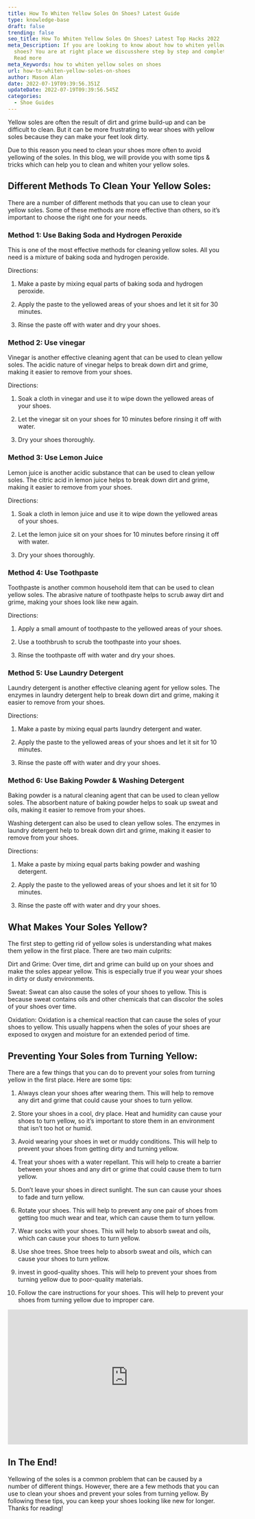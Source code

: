 ```yaml
---
title: How To Whiten Yellow Soles On Shoes? Latest Guide
type: knowledge-base
draft: false
trending: false
seo_title: How To Whiten Yellow Soles On Shoes? Latest Top Hacks 2022
meta_Description: If you are looking to know about how to whiten yellow soles on
  shoes? You are at right place we discusshere step by step and complete guide.
  Read more
meta_Keywords: how to whiten yellow soles on shoes
url: how-to-whiten-yellow-soles-on-shoes
author: Mason Alan
date: 2022-07-19T09:39:56.351Z
updateDate: 2022-07-19T09:39:56.545Z
categories:
  - Shoe Guides
---
```

Yellow soles are often the result of dirt and grime build-up and can be difficult to clean. But it can be more frustrating to wear shoes with yellow soles because they can make your feet look dirty. 

Due to this reason you need to clean your shoes more often to avoid yellowing of the soles. In this blog, we will provide you with some tips & tricks which can help you to clean and whiten your yellow soles.

## Different Methods To Clean Your Yellow Soles:

There are a number of different methods that you can use to clean your yellow soles. Some of these methods are more effective than others, so it’s important to choose the right one for your needs.

### Method 1: Use Baking Soda and Hydrogen Peroxide

This is one of the most effective methods for cleaning yellow soles. All you need is a mixture of baking soda and hydrogen peroxide.

Directions:

1. Make a paste by mixing equal parts of baking soda and hydrogen peroxide.

2. Apply the paste to the yellowed areas of your shoes and let it sit for 30 minutes.

3. Rinse the paste off with water and dry your shoes.

### Method 2: Use vinegar

Vinegar is another effective cleaning agent that can be used to clean yellow soles. The acidic nature of vinegar helps to break down dirt and grime, making it easier to remove from your shoes.

Directions:

1. Soak a cloth in vinegar and use it to wipe down the yellowed areas of your shoes.

2. Let the vinegar sit on your shoes for 10 minutes before rinsing it off with water.

3. Dry your shoes thoroughly.

### Method 3: Use Lemon Juice

Lemon juice is another acidic substance that can be used to clean yellow soles. The citric acid in lemon juice helps to break down dirt and grime, making it easier to remove from your shoes.

Directions:

1. Soak a cloth in lemon juice and use it to wipe down the yellowed areas of your shoes.

2. Let the lemon juice sit on your shoes for 10 minutes before rinsing it off with water.

3. Dry your shoes thoroughly.

### Method 4: Use Toothpaste

Toothpaste is another common household item that can be used to clean yellow soles. The abrasive nature of toothpaste helps to scrub away dirt and grime, making your shoes look like new again.

Directions:

1. Apply a small amount of toothpaste to the yellowed areas of your shoes.

2. Use a toothbrush to scrub the toothpaste into your shoes.

3. Rinse the toothpaste off with water and dry your shoes.

### Method 5: Use Laundry Detergent

Laundry detergent is another effective cleaning agent for yellow soles. The enzymes in laundry detergent help to break down dirt and grime, making it easier to remove from your shoes.

Directions:

1. Make a paste by mixing equal parts laundry detergent and water.

2. Apply the paste to the yellowed areas of your shoes and let it sit for 10 minutes.

3. Rinse the paste off with water and dry your shoes.

### Method 6: Use Baking Powder & Washing Detergent

Baking powder is a natural cleaning agent that can be used to clean yellow soles. The absorbent nature of baking powder helps to soak up sweat and oils, making it easier to remove from your shoes.

Washing detergent can also be used to clean yellow soles. The enzymes in laundry detergent help to break down dirt and grime, making it easier to remove from your shoes.

Directions:

1. Make a paste by mixing equal parts baking powder and washing detergent.

2. Apply the paste to the yellowed areas of your shoes and let it sit for 10 minutes.

3. Rinse the paste off with water and dry your shoes.

## What Makes Your Soles Yellow?

The first step to getting rid of yellow soles is understanding what makes them yellow in the first place. There are two main culprits:

Dirt and Grime: Over time, dirt and grime can build up on your shoes and make the soles appear yellow. This is especially true if you wear your shoes in dirty or dusty environments.

Sweat: Sweat can also cause the soles of your shoes to yellow. This is because sweat contains oils and other chemicals that can discolor the soles of your shoes over time.

Oxidation: Oxidation is a chemical reaction that can cause the soles of your shoes to yellow. This usually happens when the soles of your shoes are exposed to oxygen and moisture for an extended period of time.

## Preventing Your Soles from Turning Yellow:

There are a few things that you can do to prevent your soles from turning yellow in the first place. Here are some tips:

1. Always clean your shoes after wearing them. This will help to remove any dirt and grime that could cause your shoes to turn yellow.

2. Store your shoes in a cool, dry place. Heat and humidity can cause your shoes to turn yellow, so it’s important to store them in an environment that isn’t too hot or humid.

3. Avoid wearing your shoes in wet or muddy conditions. This will help to prevent your shoes from getting dirty and turning yellow.

4. Treat your shoes with a water repellant. This will help to create a barrier between your shoes and any dirt or grime that could cause them to turn yellow.

5. Don’t leave your shoes in direct sunlight. The sun can cause your shoes to fade and turn yellow.

6. Rotate your shoes. This will help to prevent any one pair of shoes from getting too much wear and tear, which can cause them to turn yellow.

7. Wear socks with your shoes. This will help to absorb sweat and oils, which can cause your shoes to turn yellow.

8. Use shoe trees. Shoe trees help to absorb sweat and oils, which can cause your shoes to turn yellow.

9. invest in good-quality shoes. This will help to prevent your shoes from turning yellow due to poor-quality materials.

10. Follow the care instructions for your shoes. This will help to prevent your shoes from turning yellow due to improper care.

<iframe width="560" height="315" src="https://www.youtube.com/embed/UIJpkperP3o" title="YouTube video player" frameborder="0" allow="accelerometer; autoplay; clipboard-write; encrypted-media; gyroscope; picture-in-picture" allowfullscreen></iframe>

## In The End!

Yellowing of the soles is a common problem that can be caused by a number of different things. However, there are a few methods that you can use to clean your shoes and prevent your soles from turning yellow. By following these tips, you can keep your shoes looking like new for longer. Thanks for reading!